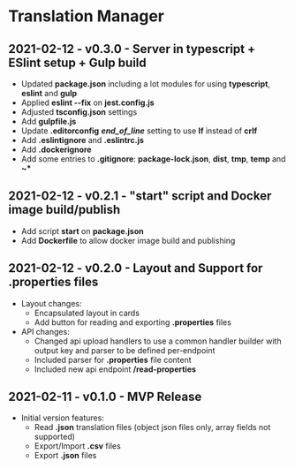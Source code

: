 # Translation Manager

## 2021-02-12 - v0.3.0 - Server in typescript + ESlint setup + Gulp build
* Updated **package.json** including a lot modules for using **typescript**, **eslint** and **gulp**
* Applied **eslint --fix** on **jest.config.js**
* Adjusted **tsconfig.json** settings
* Add **gulpfile.js**
* Update **.editorconfig** ***end_of_line*** setting to use **lf** instead of **crlf**
* Add **.eslintignore** and **.eslintrc.js**
* Add **.dockerignore**
* Add some entries to **.gitignore**: **package-lock.json**, **dist**, **tmp**, **temp** and **~\***

## 2021-02-12 - v0.2.1 - "start" script and Docker image build/publish
* Add script **start** on **package.json**
* Add **Dockerfile** to allow docker image build and publishing
## 2021-02-12 - v0.2.0 - Layout and Support for .properties files
* Layout changes:
  * Encapsulated layout in cards
  * Add button for reading and exporting **.properties** files
* API changes:
  * Changed api upload handlers to use a common handler builder with output key and parser to be defined per-endpoint
  * Included parser for **.properties** file content 
  * Included new api endpoint **/read-properties**

## 2021-02-11 - v0.1.0 - MVP Release
* Initial version features:
  * Read **.json** translation files (object json files only, array fields not supported)
  * Export/Import **.csv** files
  * Export **.json** files
